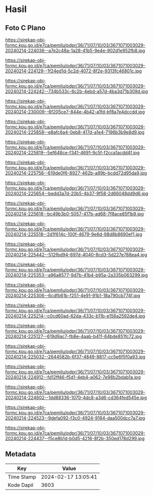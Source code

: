 # Hasil

## Foto C Plano

https://sirekap-obj-formc.kpu.go.id/e7ca/pemilu/pdpr/36/71/07/10/03/3671071003029-20240214-224036--a7e2c48a-1a28-41b5-9e4e-902d1e952fb8.jpg

https://sirekap-obj-formc.kpu.go.id/e7ca/pemilu/pdpr/36/71/07/10/03/3671071003029-20240214-224129--1f24ed1d-5c2d-4072-8f2e-9313fc46801c.jpg

https://sirekap-obj-formc.kpu.go.id/e7ca/pemilu/pdpr/36/71/07/10/03/3671071003029-20240214-224242--734b533c-6c2b-4ebd-a57d-4ba3d71b309d.jpg

https://sirekap-obj-formc.kpu.go.id/e7ca/pemilu/pdpr/36/71/07/10/03/3671071003029-20240214-230009--6f205ce7-844e-4b42-a1fd-bf8a7e4dccdd.jpg

https://sirekap-obj-formc.kpu.go.id/e7ca/pemilu/pdpr/36/71/07/10/03/3671071003029-20240214-225858--e8afc6a4-0eb8-417d-a1e4-7196b3b9e8d9.jpg

https://sirekap-obj-formc.kpu.go.id/e7ca/pemilu/pdpr/36/71/07/10/03/3671071003029-20240214-225819--5ef648ce-f341-4691-9c5f-f2cca1acdd4f.jpg

https://sirekap-obj-formc.kpu.go.id/e7ca/pemilu/pdpr/36/71/07/10/03/3671071003029-20240214-225756--619de0f6-8927-462b-a89b-bcdd72d95da9.jpg

https://sirekap-obj-formc.kpu.go.id/e7ca/pemilu/pdpr/36/71/07/10/03/3671071003029-20240214-225654--bedd3a7d-20b5-4b37-9f58-2d66048dd9d6.jpg

https://sirekap-obj-formc.kpu.go.id/e7ca/pemilu/pdpr/36/71/07/10/03/3671071003029-20240214-225618--bc49b3b0-5057-417b-ad68-7f8ace85f1b9.jpg

https://sirekap-obj-formc.kpu.go.id/e7ca/pemilu/pdpr/36/71/07/10/03/3671071003029-20240214-225518--2d1f614c-100f-4679-9e6d-98d8b8690ef1.jpg

https://sirekap-obj-formc.kpu.go.id/e7ca/pemilu/pdpr/36/71/07/10/03/3671071003029-20240214-225442--512fbd94-697d-4040-8cd3-5d227e788ea4.jpg

https://sirekap-obj-formc.kpu.go.id/e7ca/pemilu/pdpr/36/71/07/10/03/3671071003029-20240214-225353--a96a8577-9d7b-41b4-b95a-2a335b063299.jpg

https://sirekap-obj-formc.kpu.go.id/e7ca/pemilu/pdpr/36/71/07/10/03/3671071003029-20240214-225306--6cdfb61b-f251-4e91-91b1-18a790cb774f.jpg

https://sirekap-obj-formc.kpu.go.id/e7ca/pemilu/pdpr/36/71/07/10/03/3671071003029-20240214-225214--c0cd60ad-62da-433c-b11b-e156a2592de4.jpg

https://sirekap-obj-formc.kpu.go.id/e7ca/pemilu/pdpr/36/71/07/10/03/3671071003029-20240214-225127--619d9ac7-fb8e-4aab-b411-64bde851fc72.jpg

https://sirekap-obj-formc.kpu.go.id/e7ca/pemilu/pdpr/36/71/07/10/03/3671071003029-20240214-225032--2644582b-6f37-4849-8817-cc5e6f5f0a93.jpg

https://sirekap-obj-formc.kpu.go.id/e7ca/pemilu/pdpr/36/71/07/10/03/3671071003029-20240214-224912--fd12ff46-f5d1-4eb4-a062-7e98b2bdab1a.jpg

https://sirekap-obj-formc.kpu.go.id/e7ca/pemilu/pdpr/36/71/07/10/03/3671071003029-20240214-224602--1dd88336-1070-4dc8-a3d6-cd364fed545e.jpg

https://sirekap-obj-formc.kpu.go.id/e7ca/pemilu/pdpr/36/71/07/10/03/3671071003029-20240214-224523--9defa092-f3c0-4924-9184-daa500dcc7a7.jpg

https://sirekap-obj-formc.kpu.go.id/e7ca/pemilu/pdpr/36/71/07/10/03/3671071003029-20240214-224437--f5ce8b1d-b0d5-4216-8f2b-350ed178d299.jpg


## Metadata

| Key        | Value               |
| ---------- | ------------------- |
| Time Stamp | 2024-02-17 13:05:41 |
| Kode Dapil | 3603                |



